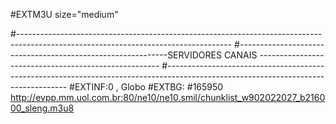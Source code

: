#EXTM3U size="medium"

#-----------------------------------------------------------------------------------------------------------------------------------
#------------------------------------------------------------SERVIDORES CANAIS -----------------------------------------------------
#-----------------------------------------------------------------------------------------------------------------------------------
#EXTINF:0 , Globo 
#EXTBG: #165950
http://evpp.mm.uol.com.br:80/ne10/ne10.smil/chunklist_w902022027_b216000_sleng.m3u8
